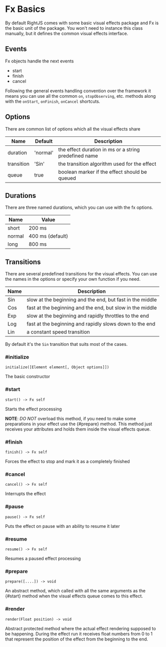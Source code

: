 # Fx Basics

By default RightJS comes with some basic visual effects package and Fx is the
basic unit of the package. You won't need to instance this class manually, but
it defines the common visual effects interface.

## Events

Fx objects handle the next events

* start
* finish
* cancel
  
Following the general events handling convention over the framework it means
you can use all the common `on`, `stopObserving`, etc. methods along
with the `onStart`, `onFinish`, `onCancel` shortcuts.

## Options

There are common list of options which all the visual effects share

Name       | Default  | Description                                           |
-----------|----------|-------------------------------------------------------|
duration   | 'normal' | the effect duration in ms or a string predefined name |
transition | 'Sin'    | the transition algorithm used for the effect          |
queue      | true     | boolean marker if the effect should be queued         |

## Durations

There are three named durations, which you can use with the fx options.

Name   | Value             |
-------|-------------------|
short  | 200 ms            |
normal | 400 ms (default)  |
long   | 800 ms            |

## Transitions

There are several predefined transitions for the visual effects. You can use
the names in the options or specify your own function if you need.

Name | Description                                               |
-----|-----------------------------------------------------------|
Sin  | slow at the beginning and the end, but fast in the middle |
Cos  | fast at the beginning and the end, but slow in the middle |
Exp  | slow at the beginning and rapidly throttles to the end    |
Log  | fast at the beginning and rapidly slows down to the end   |
Lin  | a constant speed transition                               |

By default it's the `Sin` transition that suits most of the cases.


### #initialize

    initialize([Element element[, Object options]])

The basic constructor
  

### #start

    start() -> Fx self

Starts the effect processing

__NOTE__: _DO NOT_ overload this method, if you need to make some preparations
in your effect use the {#prepare} method. This method just receives your
attributes and holds them inside the visual effects queue.


### #finish

    finish() -> Fx self

Forces the effect to stop and mark it as a completely finished


### #cancel

    cancel() -> Fx self

Interrupts the effect


### #pause

    pause() -> Fx self

Puts the effect on pause with an ability to resume it later


### #resume

    resume() -> Fx self

Resumes a paused effect processing


### #prepare

    prepare([....]) -> void
    
An abstract method, which called with all the same arguments as the {#start}
method when the visual effects queue comes to this effect.


### #render

    render(Float position) -> void

Abstract protected method where the actual effect rendering supposed to be
happening. During the effect run it receives float numbers from 0 to 1 that
represent the position of the effect from the beginning to the end.

